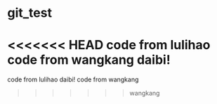 # git_test
<<<<<<< HEAD
code from lulihao 
code from wangkang daibi!
=======
code from lulihao daibi!
code from wangkang 
>>>>>>> wangkang
